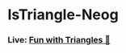 # IsTriangle-Neog
<h3>Live: <a href="https://deepak-kamat-fun-with-triangles.netlify.app/index.html">Fun with Triangles 📐</a></h3>
